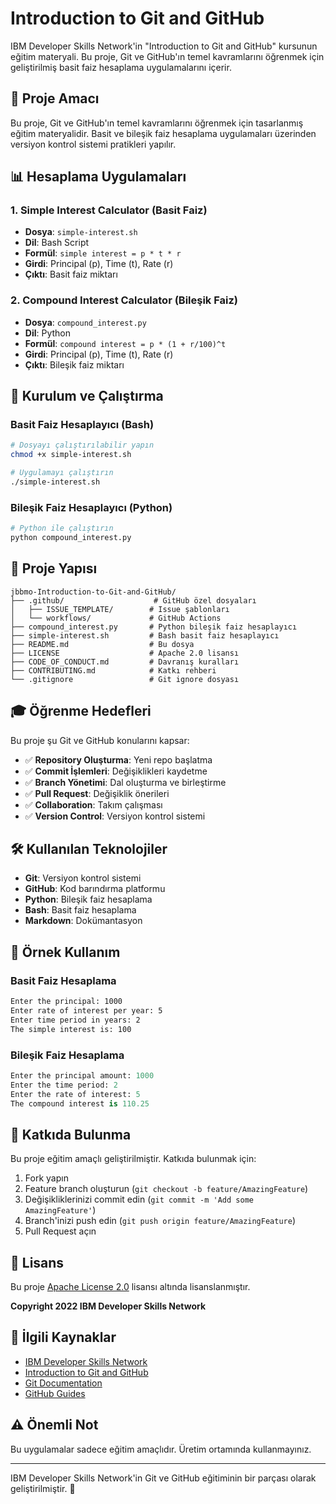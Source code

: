 # Introduction to Git and GitHub

IBM Developer Skills Network'in "Introduction to Git and GitHub" kursunun eğitim materyali. Bu proje, Git ve GitHub'ın temel kavramlarını öğrenmek için geliştirilmiş basit faiz hesaplama uygulamalarını içerir.

## 🎯 Proje Amacı

Bu proje, Git ve GitHub'ın temel kavramlarını öğrenmek için tasarlanmış eğitim materyalidir. Basit ve bileşik faiz hesaplama uygulamaları üzerinden versiyon kontrol sistemi pratikleri yapılır.

## 📊 Hesaplama Uygulamaları

### 1. Simple Interest Calculator (Basit Faiz)
- **Dosya**: `simple-interest.sh`
- **Dil**: Bash Script
- **Formül**: `simple interest = p * t * r`
- **Girdi**: Principal (p), Time (t), Rate (r)
- **Çıktı**: Basit faiz miktarı

### 2. Compound Interest Calculator (Bileşik Faiz)
- **Dosya**: `compound_interest.py`
- **Dil**: Python
- **Formül**: `compound interest = p * (1 + r/100)^t`
- **Girdi**: Principal (p), Time (t), Rate (r)
- **Çıktı**: Bileşik faiz miktarı

## 🚀 Kurulum ve Çalıştırma

### Basit Faiz Hesaplayıcı (Bash)
```bash
# Dosyayı çalıştırılabilir yapın
chmod +x simple-interest.sh

# Uygulamayı çalıştırın
./simple-interest.sh
```

### Bileşik Faiz Hesaplayıcı (Python)
```bash
# Python ile çalıştırın
python compound_interest.py
```

## 📁 Proje Yapısı

```
jbbmo-Introduction-to-Git-and-GitHub/
├── .github/                    # GitHub özel dosyaları
│   ├── ISSUE_TEMPLATE/        # Issue şablonları
│   └── workflows/             # GitHub Actions
├── compound_interest.py       # Python bileşik faiz hesaplayıcı
├── simple-interest.sh         # Bash basit faiz hesaplayıcı
├── README.md                  # Bu dosya
├── LICENSE                    # Apache 2.0 lisansı
├── CODE_OF_CONDUCT.md         # Davranış kuralları
├── CONTRIBUTING.md            # Katkı rehberi
└── .gitignore                 # Git ignore dosyası
```

## 🎓 Öğrenme Hedefleri

Bu proje şu Git ve GitHub konularını kapsar:

- ✅ **Repository Oluşturma**: Yeni repo başlatma
- ✅ **Commit İşlemleri**: Değişiklikleri kaydetme
- ✅ **Branch Yönetimi**: Dal oluşturma ve birleştirme
- ✅ **Pull Request**: Değişiklik önerileri
- ✅ **Collaboration**: Takım çalışması
- ✅ **Version Control**: Versiyon kontrol sistemi

## 🛠️ Kullanılan Teknolojiler

- **Git**: Versiyon kontrol sistemi
- **GitHub**: Kod barındırma platformu
- **Python**: Bileşik faiz hesaplama
- **Bash**: Basit faiz hesaplama
- **Markdown**: Dokümantasyon

## 📝 Örnek Kullanım

### Basit Faiz Hesaplama
```bash
Enter the principal: 1000
Enter rate of interest per year: 5
Enter time period in years: 2
The simple interest is: 100
```

### Bileşik Faiz Hesaplama
```python
Enter the principal amount: 1000
Enter the time period: 2
Enter the rate of interest: 5
The compound interest is 110.25
```

## 🤝 Katkıda Bulunma

Bu proje eğitim amaçlı geliştirilmiştir. Katkıda bulunmak için:

1. Fork yapın
2. Feature branch oluşturun (`git checkout -b feature/AmazingFeature`)
3. Değişikliklerinizi commit edin (`git commit -m 'Add some AmazingFeature'`)
4. Branch'inizi push edin (`git push origin feature/AmazingFeature`)
5. Pull Request açın

## 📄 Lisans

Bu proje [Apache License 2.0](LICENSE) lisansı altında lisanslanmıştır.

**Copyright 2022 IBM Developer Skills Network**

## 🔗 İlgili Kaynaklar

- [IBM Developer Skills Network](https://skills.network/)
- [Introduction to Git and GitHub](https://skills.network/course/introduction-to-git-and-github)
- [Git Documentation](https://git-scm.com/doc)
- [GitHub Guides](https://guides.github.com/)

## ⚠️ Önemli Not

Bu uygulamalar sadece eğitim amaçlıdır. Üretim ortamında kullanmayınız.

---

IBM Developer Skills Network'in Git ve GitHub eğitiminin bir parçası olarak geliştirilmiştir. 🚀

